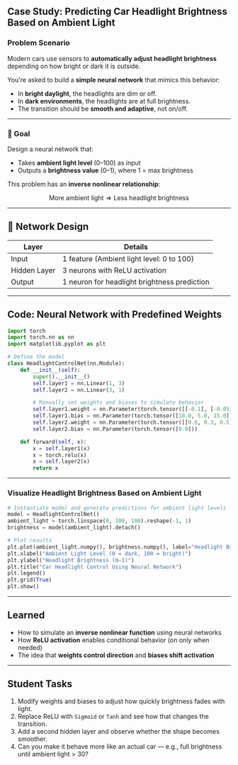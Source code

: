 ## Case Study: Predicting Car Headlight Brightness Based on Ambient Light

### Problem Scenario

Modern cars use sensors to **automatically adjust headlight brightness** depending on how bright or dark it is outside.

You're asked to build a **simple neural network** that mimics this behavior:

* In **bright daylight**, the headlights are dim or off.
* In **dark environments**, the headlights are at full brightness.
* The transition should be **smooth and adaptive**, not on/off.

---

### 🌟 Goal

Design a neural network that:

* Takes **ambient light level** (0–100) as input
* Outputs a **brightness value** (0–1), where 1 = max brightness

This problem has an **inverse nonlinear relationship**:

$$
\text{More ambient light} \Rightarrow \text{Less headlight brightness}
$$

---

## 🧠 Network Design

| Layer        | Details                                      |
| ------------ | -------------------------------------------- |
| Input        | 1 feature (Ambient light level: 0 to 100)    |
| Hidden Layer | 3 neurons with ReLU activation               |
| Output       | 1 neuron for headlight brightness prediction |

---

## Code: Neural Network with Predefined Weights

```python
import torch
import torch.nn as nn
import matplotlib.pyplot as plt

# Define the model
class HeadlightControlNet(nn.Module):
    def __init__(self):
        super().__init__()
        self.layer1 = nn.Linear(1, 3)
        self.layer2 = nn.Linear(3, 1)

        # Manually set weights and biases to simulate behavior
        self.layer1.weight = nn.Parameter(torch.tensor([[-0.1], [-0.05], [-0.2]]))
        self.layer1.bias = nn.Parameter(torch.tensor([10.0, 5.0, 15.0]))
        self.layer2.weight = nn.Parameter(torch.tensor([[0.6, 0.3, 0.5]]))
        self.layer2.bias = nn.Parameter(torch.tensor([0.0]))

    def forward(self, x):
        x = self.layer1(x)
        x = torch.relu(x)
        x = self.layer2(x)
        return x
```

---

### Visualize Headlight Brightness Based on Ambient Light

```python
# Instantiate model and generate predictions for ambient light levels
model = HeadlightControlNet()
ambient_light = torch.linspace(0, 100, 100).reshape(-1, 1)
brightness = model(ambient_light).detach()

# Plot results
plt.plot(ambient_light.numpy(), brightness.numpy(), label="Headlight Brightness")
plt.xlabel("Ambient Light Level (0 = dark, 100 = bright)")
plt.ylabel("Headlight Brightness (0–1)")
plt.title("Car Headlight Control Using Neural Network")
plt.legend()
plt.grid(True)
plt.show()
```

---

## Learned

* How to simulate an **inverse nonlinear function** using neural networks
* How **ReLU activation** enables conditional behavior (on only when needed)
* The idea that **weights control direction** and **biases shift activation**

---

## Student Tasks

1. Modify weights and biases to adjust how quickly brightness fades with light.
2. Replace ReLU with `Sigmoid` or `Tanh` and see how that changes the transition.
3. Add a second hidden layer and observe whether the shape becomes smoother.
4. Can you make it behave more like an actual car — e.g., full brightness until ambient light > 30?
